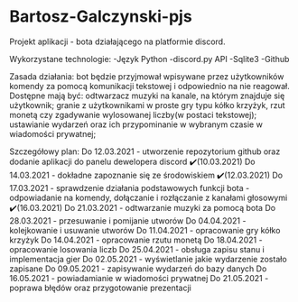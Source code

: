 # Bartosz-Galczynski-pjs
Projekt aplikacji - bota działającego na platformie discord.

Wykorzystane technologie: 
-Język Python
-discord.py API
-Sqlite3
-Github

Zasada działania: bot będzie przyjmował wpisywane przez użytkowników komendy za pomocą komunikacji tekstowej i odpowiednio na nie reagował.
Dostępne mają być: odtwarzacz muzyki na kanale, na którym znajduje się użytkownik; granie z użytkownikami w proste gry typu kółko krzyżyk, rzut monetą czy zgadywanie wylosowanej liczby(w postaci tekstowej); ustawianie wydarzeń oraz ich przypominanie w wybranym czasie w wiadomości prywatnej;

Szczegółowy plan:
Do 12.03.2021 - utworzenie repozytorium github oraz dodanie aplikacji do panelu dewelopera discord ✔️(10.03.2021)
Do 14.03.2021 - dokładne zapoznanie się ze środowiskiem ✔️(12.03.2021)
Do 17.03.2021 - sprawdzenie działania podstawowych funkcji bota - odpowiadanie na komendy, dołączanie i rozłączanie z kanałami głosowymi ✔️(16.03.2021)
Do 21.03.2021 - odtwarzanie muzyki za pomocą bota
Do 28.03.2021 - przesuwanie i pomijanie utworów 
Do 04.04.2021 - kolejkowanie i usuwanie utworów
Do 11.04.2021 - opracowanie gry kółko krzyżyk
Do 14.04.2021 - opracowanie rzutu monetą
Do 18.04.2021 - opracowanie losowania liczb
Do 25.04.2021 - obsługa zapisu stanu i implementacja gier
Do 02.05.2021 - wyświetlanie jakie wydarzenie zostało zapisane
Do 09.05.2021 - zapisywanie wydarzeń do bazy danych
Do 16.05.2021 - powiadamianie w wiadomości prywatnej
Do 21.05.2021 - poprawa błędów oraz przygotowanie prezentacji
